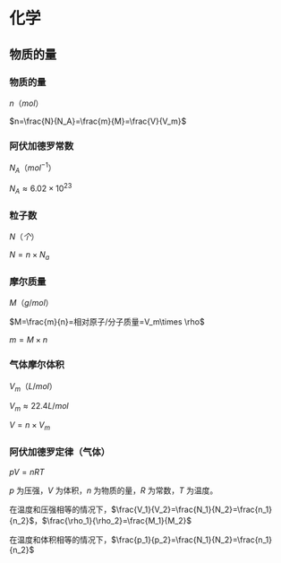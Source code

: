 # 化学

## 物质的量

### 物质的量
$n$（$mol$）

$n=\frac{N}{N_A}=\frac{m}{M}=\frac{V}{V_m}$

### 阿伏加德罗常数
$N_A$（$mol^{-1}$）

$N_A\approx 6.02\times 10^{23}$

### 粒子数
$N$（$个$）

$N=n \times N_a$

### 摩尔质量
$M$（$g/mol$）

$M=\frac{m}{n}=相对原子/分子质量=V_m\times \rho$

$m=M \times n$

### 气体摩尔体积
$V_m$（$L/mol$）

$V_m\approx 22.4L/mol$

$V=n\times V_m$

### 阿伏加德罗定律（**气体**）

$pV=nRT$

$p$ 为压强，$V$ 为体积，$n$ 为物质的量，$R$ 为常数，$T$ 为温度。

在温度和压强相等的情况下，$\frac{V_1}{V_2}=\frac{N_1}{N_2}=\frac{n_1}{n_2}$，$\frac{\rho_1}{\rho_2}=\frac{M_1}{M_2}$

在温度和体积相等的情况下，$\frac{p_1}{p_2}=\frac{N_1}{N_2}=\frac{n_1}{n_2}$